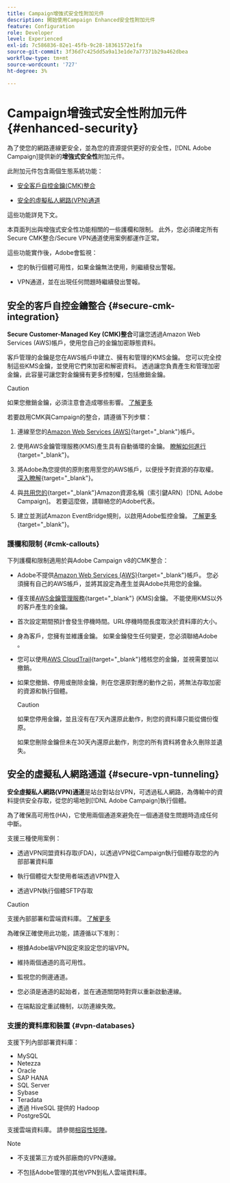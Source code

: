```yaml
---
title: Campaign增強式安全性附加元件
description: 開始使用Campaign Enhanced安全性附加元件
feature: Configuration
role: Developer
level: Experienced
exl-id: 7c586836-82e1-45fb-9c28-18361572e1fa
source-git-commit: 3f36d7c425dd5a9a13e1de7a77371b29a462dbea
workflow-type: tm+mt
source-wordcount: '727'
ht-degree: 3%

---
```



# Campaign增強式安全性附加元件 {#enhanced-security}

為了使您的網路連線更安全，並為您的資源提供更好的安全性，[!DNL Adobe Campaign]提供新的&#x200B;**增強式安全性**&#x200B;附加元件。

此附加元件包含兩個生態系統功能：

* [安全客戶自控金鑰(CMK)整合](#secure-cmk-integration)

* [安全的虛擬私人網路(VPN)通道](#secure-vpn-tunneling)

這些功能詳見下文。

本頁面列出與增強式安全性功能相關的一些護欄和限制。 此外，您必須確定所有Secure CMK整合/Secure VPN通道使用案例都運作正常。

這些功能實作後，Adobe會監視：

* 您的執行個體可用性，如果金鑰無法使用，則繼續發出警報。

* VPN通道，並在出現任何問題時繼續發出警報。

## 安全的客戶自控金鑰整合 {#secure-cmk-integration}

**Secure Customer-Managed Key (CMK)整合**&#x200B;可讓您透過Amazon Web Services (AWS)帳戶，使用您自己的金鑰加密靜態資料。

客戶管理的金鑰是您在AWS帳戶中建立、擁有和管理的KMS金鑰。 您可以完全控制這些KMS金鑰，並使用它們來加密和解密資料。 透過讓您負責產生和管理加密金鑰，此容量可讓您對金鑰擁有更多控制權，包括撤銷金鑰。

>[!CAUTION]
>
>如果您撤銷金鑰，必須注意會造成哪些影響。 [了解更多](#cmk-callouts)

若要啟用CMK與Campaign的整合，請遵循下列步驟：

1. 連線至您的[Amazon Web Services (AWS)](https://aws.amazon.com/){target="_blank"}帳戶。

1. 使用AWS金鑰管理服務(KMS)產生具有自動循環的金鑰。 [瞭解如何進行](https://docs.aws.amazon.com/kms/latest/developerguide/create-keys.html){target="_blank"}。

1. 將Adobe為您提供的原則套用至您的AWS帳戶，以便授予對資源的存取權。 [深入瞭解](https://docs.aws.amazon.com/kms/latest/developerguide/key-policy-services.html){target="_blank"}。<!--link TBC-->

1. 與[共用您的](https://docs.aws.amazon.com/kms/latest/developerguide/find-cmk-id-arn.html){target="_blank"}Amazon資源名稱（索引鍵ARN）[!DNL Adobe Campaign]。 若要這麼做，請聯絡您的Adobe代表。<!--or Adobe transition manager?-->

1. 建立並測試Amazon EventBridge規則，以啟用Adobe監控金鑰&#x200B;。 [了解更多](https://docs.aws.amazon.com/eventbridge/latest/userguide/eb-rules.html){target="_blank"}。


### 護欄和限制 {#cmk-callouts}

下列護欄和限制適用於與Adobe Campaign v8的CMK整合：

* Adobe不提供[Amazon Web Services (AWS)](https://aws.amazon.com/){target="_blank"}帳戶。 您必須擁有自己的AWS帳戶，並將其設定為產生並與Adobe共用您的金鑰。

* 僅支援[AWS金鑰管理服務](https://docs.aws.amazon.com/kms/latest/developerguide/overview.html){target="_blank"} (KMS)金鑰。 不能使用KMS以外的客戶產生的金鑰&#x200B;。

* 首次設定期間預計會發生停機時間。&#x200B;URL停機時間長度取決於資料庫的大小。

* 身為客戶，您擁有並維護金鑰。 如果金鑰發生任何變更，您必須聯絡Adobe&#x200B;。

* 您可以使用[AWS CloudTrail](https://docs.aws.amazon.com/awscloudtrail/latest/userguide/cloudtrail-user-guide.html){target="_blank"}稽核您的金鑰，並視需要加以撤銷。&#x200B;

* 如果您撤銷、停用或刪除金鑰，則在您還原對應的動作之前，將無法存取加密的資源和執行個體。

  >[!CAUTION]
  >
  >如果您停用金鑰，並且沒有在7天內還原此動作，則您的資料庫只能從備份復原。
  >
  >如果您刪除金鑰但未在30天內還原此動作，則您的所有資料將會永久刪除並遺失&#x200B;。

## 安全的虛擬私人網路通道 {#secure-vpn-tunneling}

**安全虛擬私人網路(VPN)通道**&#x200B;是站台對站台VPN，可透過私人網路，為傳輸中的資料提供安全存取，從您的場地到[!DNL Adobe Campaign]執行個體。

<!--As it connects two networks together, it is a site-to-site VPN.-->

為了確保高可用性(HA)，它使用兩個通道來避免在一個通道發生問題時造成任何中斷。

支援三種使用案例：

* 透過VPN同盟資料存取(FDA)，以透過VPN從Campaign執行個體存取您的內部部署資料庫

* 執行個體從大型使用者端透過VPN登入

* 透過VPN執行個體SFTP存取

>[!CAUTION]
>
>支援內部部署和雲端資料庫。 [了解更多](#vpn-databases)

為確保正確使用此功能，請遵循以下准則：

* 根據Adobe端VPN設定來設定您的端VPN。

* 維持兩個通道的高可用性。

* 監視您的側邊通道。

* 您必須是通道的起始者，並在通道關閉時對齊以重新啟動連線。

* 在端點設定重試機制，以防連線失敗。

### 支援的資料庫和裝置 {#vpn-databases}

支援下列內部部署資料庫：

* MySQL
* Netezza
* Oracle
* SAP HANA
* SQL Server
* Sybase
* Teradata
* 透過 HiveSQL 提供的 Hadoop
* PostgreSQL

支援雲端資料庫。 請參閱[相容性矩陣](../start/compatibility-matrix.md#FederatedDataAccessFDA)。

>[!NOTE]
>
>* 不支援第三方或外部廠商的VPN連線。
>
>* 不包括Adobe管理的其他VPN到私人雲端資料庫。
